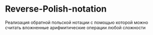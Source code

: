 # Reverse-Polish-notation
Реализация обратной польской нотации с помощью которой можно считать вложненные арифмитические операции любой сложности
